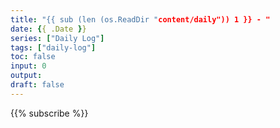 ```yaml
---
title: "{{ sub (len (os.ReadDir "content/daily")) 1 }} - "
date: {{ .Date }}
series: ["Daily Log"]
tags: ["daily-log"]
toc: false
input: 0
output: 
draft: false
---
```



{{% subscribe %}}
